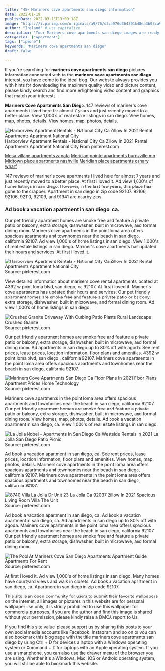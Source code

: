 ```yaml
---
title: "45+ Mariners cove apartments san diego information"
date: 2022-01-19
publishDate: 2022-03-13T13:09:18Z
image: "https://i.pinimg.com/originals/a9/76/d3/a976d364391bd8ea3b03ca959de4cc61.jpg"
author: "Ireland" # use capitalize
description: "Your Mariners cove apartments san diego images are ready. Mariners cove apartments san diego are a topic that is being searched for and liked by netizens now. You can Get the Mariners cove apartments san diego files here. Find and Download all royalty-free photos."
categories: ["apartment"]
tags: ["iphone"]
keywords: "Mariners cove apartments san diego"
draft: false

---
```


If you're searching for **mariners cove apartments san diego** pictures information connected with to the **mariners cove apartments san diego** interest, you have come to the ideal  blog.  Our website always  provides you with  hints  for downloading  the maximum  quality video and picture  content, please kindly search and find more enlightening video content and graphics  that match your interests.

**Mariners Cove Apartments San Diego**. 147 reviews of mariner&#039;s cove apartments i lived here for almost 7 years and just recently moved to a better place. View 1,000&#039;s of real estate listings in san diego. View homes, map, photos, details. View homes, map, photos, details.

![Harborview Apartment Rentals - National City Ca Zillow In 2021 Rental Apartments Apartment National City](https://i.pinimg.com/736x/e2/67/00/e26700bb421a1b71b80d50393c45e655.jpg "Harborview Apartment Rentals - National City Ca Zillow In 2021 Rental Apartments Apartment National City")
Harborview Apartment Rentals - National City Ca Zillow In 2021 Rental Apartments Apartment National City From pinterest.com

[Mesa village apartments zapata](/mesa-village-apartments-zapata/)
[Meridian pointe apartments burnsville mn](/meridian-pointe-apartments-burnsville-mn/)
[Midtown place apartments nashville](/midtown-place-apartments-nashville/)
[Meridian place apartments canary wharf](/meridian-place-apartments-canary-wharf/)

147 reviews of mariner&#039;s cove apartments i lived here for almost 7 years and just recently moved to a better place. At first i loved it. Ad view 1,000&#039;s of home listings in san diego. However, in the last few years, this place has gone to the crapper. Apartment in san diego in zip code 92107. 92106, 92106, 92110, 92109, and 91941 are nearby zips.

### Ad book a vacation apartment in san diego, ca.

Our pet friendly apartment homes are smoke free and feature a private patio or balcony, extra storage, dishwasher, built in microwave, and formal dining room. Mariners cove apartments in the point loma area offers spacious apartments and townhomes near the beach in san diego, california 92107. Ad view 1,000&#039;s of home listings in san diego. View 1,000&#039;s of real estate listings in san diego. Mariner&#039;s cove apartments has updated their hours and services. At first i loved it.


![Harborview Apartment Rentals - National City Ca Zillow In 2021 Rental Apartments Apartment National City](https://i.pinimg.com/736x/e2/67/00/e26700bb421a1b71b80d50393c45e655.jpg "Harborview Apartment Rentals - National City Ca Zillow In 2021 Rental Apartments Apartment National City")
Source: pinterest.com

View detailed information about mariners cove rental apartments located at 4392 w point loma blvd, san diego, ca 92107. At first i loved it. Mariner&#039;s cove apartments has updated their hours and services. Our pet friendly apartment homes are smoke free and feature a private patio or balcony, extra storage, dishwasher, built in microwave, and formal dining room. Ad view 1,000&#039;s of home listings in san diego.

![Crushed Granite Driveway With Curbing Patio Plants Rural Landscape Crushed Granite](https://i.pinimg.com/originals/61/3f/d9/613fd955a0336e8d0e45cb41f1e5c6d1.jpg "Crushed Granite Driveway With Curbing Patio Plants Rural Landscape Crushed Granite")
Source: pinterest.com

Our pet friendly apartment homes are smoke free and feature a private patio or balcony, extra storage, dishwasher, built in microwave, and formal dining room. Ad apartments in san diego up to 80% off with agoda. See rent prices, lease prices, location information, floor plans and amenities. 4392 w point loma blvd, san diego , california 92107. Mariners cove apartments in the point loma area offers spacious apartments and townhomes near the beach in san diego, california 92107.

![Mariners Cove Apartments San Diego Ca Floor Plans In 2021 Floor Plans Apartment Prices Home Technology](https://i.pinimg.com/originals/5f/07/0d/5f070d5614770ae0601e7f7c21b4892d.png "Mariners Cove Apartments San Diego Ca Floor Plans In 2021 Floor Plans Apartment Prices Home Technology")
Source: pinterest.com

Mariners cove apartments in the point loma area offers spacious apartments and townhomes near the beach in san diego, california 92107. Our pet friendly apartment homes are smoke free and feature a private patio or balcony, extra storage, dishwasher, built in microwave, and formal dining room. View homes, map, photos, details. Ad book a vacation apartment in san diego, ca. View 1,000&#039;s of real estate listings in san diego.

![La Jolla Nobel - Apartments In San Diego Ca Westside Rentals In 2021 La Jolla San Diego Patio Picnic](https://i.pinimg.com/originals/54/8a/33/548a3360bdf130392c7e021d3e0be363.png "La Jolla Nobel - Apartments In San Diego Ca Westside Rentals In 2021 La Jolla San Diego Patio Picnic")
Source: pinterest.com

Ad book a vacation apartment in san diego, ca. See rent prices, lease prices, location information, floor plans and amenities. View homes, map, photos, details. Mariners cove apartments in the point loma area offers spacious apartments and townhomes near the beach in san diego, california 92107. Mariners cove apartments in the point loma area offers spacious apartments and townhomes near the beach in san diego, california 92107.

![8740 Villa La Jolla Dr Unit 23 La Jolla Ca 92037 Zillow In 2021 Spacious Living Room Villa The Unit](https://i.pinimg.com/736x/73/e9/23/73e923b65ee245496541281670a830a9.jpg "8740 Villa La Jolla Dr Unit 23 La Jolla Ca 92037 Zillow In 2021 Spacious Living Room Villa The Unit")
Source: pinterest.com

Ad book a vacation apartment in san diego, ca. Ad book a vacation apartment in san diego, ca. Ad apartments in san diego up to 80% off with agoda. Mariners cove apartments in the point loma area offers spacious apartments and townhomes near the beach in san diego, california 92107. Our pet friendly apartment homes are smoke free and feature a private patio or balcony, extra storage, dishwasher, built in microwave, and formal dining room.

![The Pool At Mariners Cove San Diego Apartments Apartment Guide Apartments For Rent](https://i.pinimg.com/originals/a9/76/d3/a976d364391bd8ea3b03ca959de4cc61.jpg "The Pool At Mariners Cove San Diego Apartments Apartment Guide Apartments For Rent")
Source: pinterest.com

At first i loved it. Ad view 1,000&#039;s of home listings in san diego. Many homes have courtyard views and walk in closets. Ad book a vacation apartment in san diego, ca. Apartment in san diego in zip code 92107.

This site is an open community for users to submit their favorite wallpapers on the internet, all images or pictures in this website are for personal wallpaper use only, it is stricly prohibited to use this wallpaper for commercial purposes, if you are the author and find this image is shared without your permission, please kindly raise a DMCA report to Us.

If you find this site value, please support us by sharing this posts to your own social media accounts like Facebook, Instagram and so on or you can also bookmark this blog page with the title mariners cove apartments san diego by using Ctrl + D for devices a laptop with a Windows operating system or Command + D for laptops with an Apple operating system. If you use a smartphone, you can also use the drawer menu of the browser you are using. Whether it's a Windows, Mac, iOS or Android operating system, you will still be able to bookmark this website.
